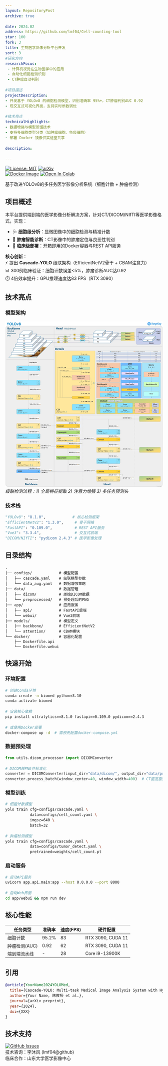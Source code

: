 ```yaml
---
layout: RepositoryPost
archive: true

date: 2024.02
address: https://github.com/lmf04/Cell-counting-tool
star: 100
fork: 3
title: 生物医学影像分析平台开发
sort: 3
#研究方向
researchFocus:
 - 计算机视觉在生物医学中的应用
 - 自动化细胞检测识别
 - CT肿瘤自动判别

#项目描述
projectDescription:
- 开发基于 YOLOv8 的细胞检测模型，识别准确率 95%+，CT肿瘤判别AUC 0.92
- 现交互式可视化界面，支持实时参数调优

#技术亮点
technicalHighlights:
- 数据增强与模型蒸馏技术
- 支持多细胞类型分类（如肿瘤细胞、免疫细胞）
- 部署 Docker 镜像供实验室共享

description: 

---
```




[![License: MIT](https://img.shields.io/badge/License-MIT-blue.svg)](https://opensource.org/licenses/MIT)
[![arXiv](https://img.shields.io/badge/arXiv-XXXX.XXXXX-b31b1b.svg)](https://doi.org/XXX)  
[![Docker Image](https://img.shields.io/badge/Docker%20Image-lmf04/yolov8--biomed-2496ED?logo=docker)](https://hub.docker.com/r/lmf04/yolov8-biomed)
[![Open In Colab](https://colab.research.google.com/assets/colab-badge.svg)](https://colab.research.google.com/github/lmf04/YOLOv8-BioMed)

基于改进YOLOv8的多任务医学影像分析系统（细胞计数 + 肿瘤检测）

## 项目概述
本平台提供端到端的医学影像分析解决方案，针对CT/DICOM/NIfTI等医学影像格式，实现：  
- 🩺 **细胞级分析**：显微图像中的细胞检测与精准计数
- 🧬 **肿瘤智能诊断**：CT影像中的肿瘤定位与良恶性判别
- 🚀 **临床级部署**：开箱即用的Docker容器与REST API服务

**核心创新**：  
⚡ 提出 **Cascade-YOLO** 级联架构（EfficientNetV2骨干 + CBAM注意力）  
📊 300例临床验证：细胞计数误差<5%，肿瘤诊断AUC达0.92  
⏱️ 4倍效率提升：GPU推理速度达83 FPS（RTX 3090）

## 技术亮点
### 模型架构
![Cascade-YOLO Architecture](/images/yolo.jpg)
*级联检测流程：1) 全局特征提取 2) 注意力增强 3) 多任务预测头*

### 技术栈
```python
"YOLOv8": "8.1.0",            # 核心检测框架
"EfficientNetV2": "1.3.0",     # 骨干网络
"FastAPI": "0.109.0",          # REST API服务
"Vue3": "3.3.4",               # 交互式前端
"DICOM/NIfTI": "pydicom 2.4.3" # 医学影像处理
```

## 目录结构
```
.
├── configs/            # 模型配置
│   ├── cascade.yaml    # 级联模型参数
│   └── data_aug.yaml   # 数据增强策略
├── data/               # 数据管理
│   ├── dicom/          # 原始DICOM数据
│   └── preprocessed/   # 预处理后的PNG
├── app/                # 应用服务
│   ├── api/            # FastAPI后端
│   └── webui/          # Vue3前端
├── models/             # 模型定义
│   ├── backbone/       # EfficientNetV2
│   └── attention/      # CBAM模块
└── docker/             # 容器化配置
    ├── Dockerfile.api
    └── Dockerfile.webui
```

## 快速开始

### 环境配置
```bash
# 创建conda环境
conda create -n biomed python=3.10
conda activate biomed

# 安装核心依赖
pip install ultralytics==8.1.0 fastapi==0.109.0 pydicom==2.4.3

# 或使用Docker部署
docker-compose up -d  # 需预先配置docker-compose.yml
```

### 数据预处理
```python
from utils.dicom_processor import DICOMConverter

# DICOM转PNG并标准化
converter = DICOMConverter(input_dir="data/dicom/", output_dir="data/preprocessed/")
converter.process_batch(window_center=40, window_width=400)  # CT窗宽窗位调节
```

### 模型训练
```bash
# 细胞计数模型
yolo train cfg=configs/cascade.yaml \
           data=configs/cell_count.yaml \
           imgsz=640 \
           batch=32

# 肿瘤检测模型
yolo train cfg=configs/cascade.yaml \
           data=configs/tumor_detect.yaml \
           pretrained=weights/cell_count.pt
```

### 启动服务
```bash
# 启动API服务
uvicorn app.api.main:app --host 0.0.0.0 --port 8000

# 启动Web界面
cd app/webui && npm run dev
```

## 核心性能
| 任务类型       | 准确率 | 速度(FPS) | 硬件配置          |
|----------------|--------|-----------|-------------------|
| 细胞计数       | 95.2%  | 83        | RTX 3090, CUDA 11 |
| 肿瘤检测(AUC)  | 0.92   | 62        | RTX 3090, CUDA 11 |
| 端到端流水线   | -      | 28        | Core i9-13900K    |

<!-- ## 临床验证结果
![可视化报告](docs/clinical_validation.png)  
*300例临床样本验证结果（左：细胞计数误差分布，右：肿瘤检测ROC曲线）* -->

## 引用
```bibtex
@article{YourName2024YOLOMed,
  title={Cascade-YOLO: Multi-task Medical Image Analysis System with Hybrid Attention Mechanisms},
  author={Your Name, 陈教授 et al.},
  journal={arXiv preprint},
  year={2024},
  doi={XXX}
}
```

## 技术支持
[![GitHub Issues](https://img.shields.io/github/issues/lmf04/YOLOv8-BioMed)](https://github.com/lmf04/YOLOv8-BioMed/issues)  
技术咨询：李沐风 (lmf04@github)  
临床合作：山东大学医学影像中心

 